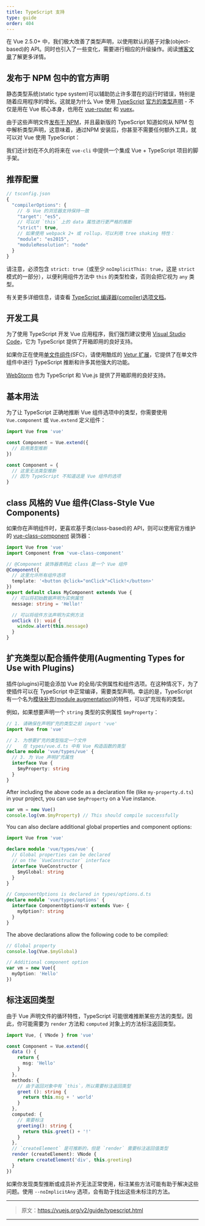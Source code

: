 ```yaml
---
title: TypeScript 支持
type: guide
order: 404
---
```


在 Vue 2.5.0+ 中，我们极大改善了类型声明，以使用默认的基于对象(object-based)的 API。同时也引入了一些变化，需要进行相应的升级操作。阅读[博客文章](https://medium.com/the-vue-point/upcoming-typescript-changes-in-vue-2-5-e9bd7e2ecf08)了解更多详情。


## 发布于 NPM 包中的官方声明

静态类型系统(static type system)可以辅助防止许多潜在的运行时错误，特别是随着应用程序的增长。这就是为什么 Vue 使用 [TypeScript](https://www.typescriptlang.org/) [官方的类型声明](https://github.com/vuejs/vue/tree/dev/types) - 不仅是用在 Vue 核心本身，也用在 [vue-router](https://github.com/vuejs/vue-router/tree/dev/types) 和 [vuex](https://github.com/vuejs/vuex/tree/dev/types)。

由于这些声明文件[发布于 NPM](https://cdn.jsdelivr.net/npm/vue/types/)，并且最新版的 TypeScript 知道如何从 NPM 包中解析类型声明，这意味着，通过NPM 安装后，你甚至不需要任何额外工具，就可以对 Vue 使用 TypeScript：

我们还计划在不久的将来在 `vue-cli` 中提供一个集成 Vue + TypeScript 项目的脚手架。

## 推荐配置

``` js
// tsconfig.json
{
  "compilerOptions": {
    // 与 Vue 的浏览器支持保持一致
    "target": "es5",
    // 可以对 `this` 上的 data 属性进行更严格的推断
    "strict": true,
    // 如果使用 webpack 2+ 或 rollup，可以利用 tree shaking 特性：
    "module": "es2015",
    "moduleResolution": "node"
  }
}
```

请注意，必须包含 `strict: true`（或至少 `noImplicitThis: true`，这是 `strict` 模式的一部分），以便利用组件方法中 `this` 的类型检查，否则会把它视为 `any` 类型。

有关更多详细信息，请查看 [TypeScript 编译器(compiler)选项文档](https://www.typescriptlang.org/docs/handbook/compiler-options.html)。

## 开发工具

为了使用 TypeScript 开发 Vue 应用程序，我们强烈建议使用 [Visual Studio Code](https://code.visualstudio.com/)，它为 TypeScript 提供了开箱即用的良好支持。

如果你正在使用[单文件组件](./single-file-components.html)(SFC)，请使用酷炫的 [Vetur 扩展](https://github.com/vuejs/vetur)，它提供了在单文件组件中进行 TypeScript 推断和许多其他强大的功能。

[WebStorm](https://www.jetbrains.com/webstorm/) 也为 TypeScript 和 Vue.js 提供了开箱即用的良好支持。

## 基本用法

为了让 TypeScript 正确地推断 Vue 组件选项中的类型，你需要使用 `Vue.component` 或 `Vue.extend` 定义组件：

``` ts
import Vue from 'vue'

const Component = Vue.extend({
  // 启用类型推断
})

const Component = {
  // 这里无法类型推断
  // 因为 TypeScript 不知道这是 Vue 组件的选项
}
```

## class 风格的 Vue 组件(Class-Style Vue Components)

如果你在声明组件时，更喜欢基于类(class-based)的 API，则可以使用官方维护的 [vue-class-component](https://github.com/vuejs/vue-class-component) 装饰器：

``` ts
import Vue from 'vue'
import Component from 'vue-class-component'

// @Component 装饰器表明此 class 是一个 Vue 组件
@Component({
  // 这里允许所有组件选项
  template: '<button @click="onClick">Click!</button>'
})
export default class MyComponent extends Vue {
  // 可以将初始数据声明为实例属性
  message: string = 'Hello!'

  // 可以将组件方法声明为实例方法
  onClick (): void {
    window.alert(this.message)
  }
}
```

## 扩充类型以配合插件使用(Augmenting Types for Use with Plugins)

插件(plugins)可能会添加 Vue 的全局/实例属性和组件选项。在这种情况下，为了使插件可以在 TypeScript 中正常编译，需要类型声明。幸运的是，TypeScript 有一个名为[模块补充(module augmentation)](https://www.typescriptlang.org/docs/handbook/declaration-merging.html#module-augmentation)的特性，可以扩充现有的类型。

例如，如果想要声明一个 `string` 类型的实例属性 `$myProperty`：

``` ts
// 1. 请确保在声明扩充的类型之前 import 'vue'
import Vue from 'vue'

// 2. 为想要扩充的类型指定一个文件
//    在 types/vue.d.ts 中有 Vue 构造函数的类型
declare module 'vue/types/vue' {
  // 3. 为 Vue 声明扩充属性
  interface Vue {
    $myProperty: string
  }
}
```

After including the above code as a declaration file (like `my-property.d.ts`) in your project, you can use `$myProperty` on a Vue instance.

```ts
var vm = new Vue()
console.log(vm.$myProperty) // This should compile successfully
```

You can also declare additional global properties and component options:

```ts
import Vue from 'vue'

declare module 'vue/types/vue' {
  // Global properties can be declared
  // on the `VueConstructor` interface
  interface VueConstructor {
    $myGlobal: string
  }
}

// ComponentOptions is declared in types/options.d.ts
declare module 'vue/types/options' {
  interface ComponentOptions<V extends Vue> {
    myOption?: string
  }
}
```

The above declarations allow the following code to be compiled:

```ts
// Global property
console.log(Vue.$myGlobal)

// Additional component option
var vm = new Vue({
  myOption: 'Hello'
})
```

## 标注返回类型

由于 Vue 声明文件的循环特性，TypeScript 可能很难推断某些方法的类型。因此，你可能需要为 `render` 方法和 `computed` 对象上的方法标注返回类型。

```ts
import Vue, { VNode } from 'vue'

const Component = Vue.extend({
  data () {
    return {
      msg: 'Hello'
    }
  },
  methods: {
    // 由于返回对象中有 `this`，所以需要标注返回类型
    greet (): string {
      return this.msg + ' world'
    }
  },
  computed: {
    // 需要标注
    greeting(): string {
      return this.greet() + '!'
    }
  },
  // `createElement` 是可推断的，但是 `render` 需要标注返回值类型
  render (createElement): VNode {
    return createElement('div', this.greeting)
  }
})
```

如果你发现类型推断或成员补齐无法正常使用，标注某些方法可能有助于解决这些问题。使用 `--noImplicitAny` 选项，会有助于找出这些未标注的方法。

***

> 原文：https://vuejs.org/v2/guide/typescript.html

***
